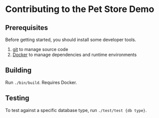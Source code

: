 # Contributing to the Pet Store Demo

## Prerequisites

Before getting started, you should install some developer tools.

1. [git][get-git] to manage source code
1. [Docker][get-docker] to manage dependencies and runtime environments

[get-docker]: https://docs.docker.com/engine/installation
[get-git]: https://git-scm.com/downloads

## Building
Run `./bin/build`. Requires Docker.

## Testing
To test against a specific database type, run `./test/test {db type}`.
